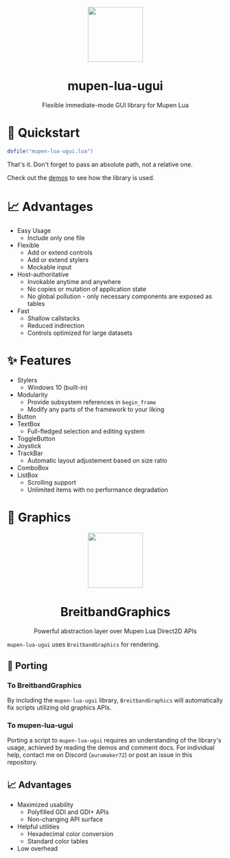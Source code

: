 <p align="center">
  <img width="128" align="center" src="https://github.com/Aurumaker72/mupen-lua-ugui/assets/48759429/cfc1beec-ba7e-4000-a845-a479ed80e780">
</p>


<h1 align="center">
  mupen-lua-ugui
</h1>
<p align="center">
  Flexible immediate-mode GUI library for Mupen Lua
</p>

# 🚀 Quickstart

```lua
dofile("mupen-lua-ugui.lua")
```

That's it. Don't forget to pass an absolute path, not a relative one.

Check out the [demos](https://github.com/Aurumaker72/mupen-lua-ugui/blob/main/demos.md) to see how the library is used.

# 📈 Advantages

- Easy Usage
  - Include only one file
- Flexible
  - Add or extend controls
  - Add or extend stylers
  - Mockable input
- Host-authoritative
  - Invokable anytime and anywhere
  - No copies or mutation of application state
  - No global pollution - only necessary components are exposed as tables
- Fast
  - Shallow callstacks
  - Reduced indirection
  - Controls optimized for large datasets

# ✨ Features

- Stylers
  - Windows 10 (built-in)
- Modularity
  - Provide subsystem references in `begin_frame`
  - Modify any parts of the framework to your liking
- Button
- TextBox
  - Full-fledged selection and editing system
- ToggleButton
- Joystick
- TrackBar
  - Automatic layout adjustement based on size ratio 
- ComboBox
- ListBox
  - Scrolling support
  - Unlimited items with no performance degradation

# 🎨 Graphics

<p align="center">
    <img width="128" align="center" src="https://user-images.githubusercontent.com/48759429/211370337-f5ce87e7-75de-4339-8ebd-401585a5f9f3.png">
</p>
<h1 align="center">
  BreitbandGraphics
</h1>
<p align="center">
  Powerful abstraction layer over Mupen Lua Direct2D APIs
</p>

`mupen-lua-ugui` uses `BreitbandGraphics` for rendering.

## 🧩 Porting

### To BreitbandGraphics

By including the `mupen-lua-ugui` library, `BreitbandGraphics` will automatically fix scripts utilizing old graphics APIs.

### To mupen-lua-ugui

Porting a script to `mupen-lua-ugui` requires an understanding of the library's usage, achieved by reading the demos and comment docs.
For individual help, contact me on Discord (`aurumaker72`) or post an issue in this repository.

## 📈 Advantages

- Maximized usability
  - Polyfilled GDI and GDI+ APIs
  - Non-changing API surface
- Helpful utilities
  - Hexadecimal color conversion
  - Standard color tables 
- Low overhead
